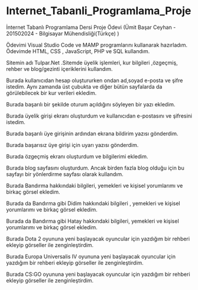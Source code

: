 # Internet_Tabanli_Programlama_Proje
İnternet Tabanlı Programlama Dersi Proje Ödevi
(Ümit Başar Ceyhan - 201502024 - Bilgisayar Mühendisliği(Türkçe) )

Ödevimi Visual Studio Code ve MAMP programlarını kullanarak hazırladım. Ödevimde HTML, CSS , JavaScript, PHP ve SQL kullandım.

Sitemin adı Tulpar.Net .Sitemde üyelik işlemleri, kur bilgileri ,özgeçmiş, rehber ve blog/gezinti içeriklerini kullandım.



Burada kullanıcıdan hesap oluştururken ondan ad,soyad e-posta ve şifre istedim. Aynı zamanda üst çubukta ve diğer bütün sayfalarda da görülebilecek bir kur verileri ekledim.

Burada başarılı bir şekilde oturum açıldığını söyleyen bir yazı ekledim.

Burada üyelik girişi ekranı oluşturdum ve kullanıcıdan e-postasını ve şifresini istedim.

Burada başarılı üye girişinin ardından ekrana bildirim yazısı gönderdim.

Burada başarısız üye girişi için uyarı yazısı gönderdim.

Burada özgeçmiş ekranı oluşturdum ve bilgilerimi ekledim.

Burada blog sayfasını oluşturdum. Ancak birden fazla blog olduğu için bu sayfayı bir yönlerdirme sayfası olarak kullandım.

Burada Bandırma hakkındaki bilgileri, yemekleri ve kişisel yorumlarımı ve birkaç görsel ekledim.

Burada da Bandırma gibi Didim hakkındaki bilgileri , yemekleri ve kişisel yorumlarımı ve birkaç görsel ekledim.

Burada da Bandırma gibi Hatay hakkındaki bilgileri, yemekleri ve kişisel yorumlarımı ve birkaç görsel ekledim.

Burada Dota 2 oyununa yeni başlayacak oyuncular için yazdığım bir rehberi ekleyip görseller ile zenginleştirdim.

Burada Europa Universalis IV oyununa yeni başlayacak oyuncular için yazdığım bir rehberi ekleyip görseller ile zenginleştirdim.

Burada CS:GO oyununa yeni başlayacak oyuncular için yazdığım bir rehberi ekleyip görseller ile zenginleştirdim.



